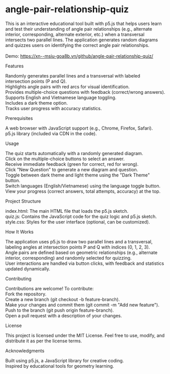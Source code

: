 # angle-pair-relationship-quiz
This is an interactive educational tool built with p5.js that helps users learn and test their understanding of angle pair relationships (e.g., alternate interior, corresponding, alternate exterior, etc.) when a transversal intersects two parallel lines. The application generates random diagrams and quizzes users on identifying the correct angle pair relationships.</br></br>
Demo: https://xn--msiu-goa8b.vn/github/angle-pair-relationship-quiz/</br>

Features</br>

Randomly generates parallel lines and a transversal with labeled intersection points (P and Q).</br>
Highlights angle pairs with red arcs for visual identification.</br>
Provides multiple-choice questions with feedback (correct/wrong answers).</br>
Supports English and Vietnamese language toggling.</br>
Includes a dark theme option.</br>
Tracks user progress with accuracy statistics.</br>

Prerequisites</br>

A web browser with JavaScript support (e.g., Chrome, Firefox, Safari).</br>
p5.js library (included via CDN in the code).</br>

Usage</br>

The quiz starts automatically with a randomly generated diagram.</br>
Click on the multiple-choice buttons to select an answer.</br>
Receive immediate feedback (green for correct, red for wrong).</br>
Click "New Question" to generate a new diagram and question.</br>
Toggle between dark theme and light theme using the "Dark Theme" button.</br>
Switch languages (English/Vietnamese) using the language toggle button.</br>
View your progress (correct answers, total attempts, accuracy) at the top.</br>

Project Structure</br>

index.html: The main HTML file that loads the p5.js sketch.</br>
quiz.js: Contains the JavaScript code for the quiz logic and p5.js sketch.</br>
style.css: Styles for the user interface (optional, can be customized).</br>

How It Works</br>

The application uses p5.js to draw two parallel lines and a transversal, labeling angles at intersection points P and Q with indices (0, 1, 2, 3).</br>
Angle pairs are defined based on geometric relationships (e.g., alternate interior, corresponding) and randomly selected for quizzing.</br>
User interactions are handled via button clicks, with feedback and statistics updated dynamically.</br>

Contributing</br>

Contributions are welcome! To contribute:</br>
Fork the repository.</br>
Create a new branch (git checkout -b feature-branch).</br>
Make your changes and commit them (git commit -m "Add new feature").</br>
Push to the branch (git push origin feature-branch).</br>
Open a pull request with a description of your changes.</br>

License</br>

This project is licensed under the MIT License. Feel free to use, modify, and distribute it as per the license terms.</br>

Acknowledgments</br>

Built using p5.js, a JavaScript library for creative coding.</br>
Inspired by educational tools for geometry learning.</br>

